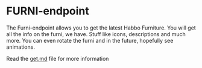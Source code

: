 # FURNI-endpoint

The Furni-endpoint allows you to get the latest Habbo Furniture. You will get all the info on the furni, we have. Stuff like icons, descriptions and much more. You can even rotate the furni and in the future, hopefully see animations.

Read the [get.md](furni/get.md) file for more information
